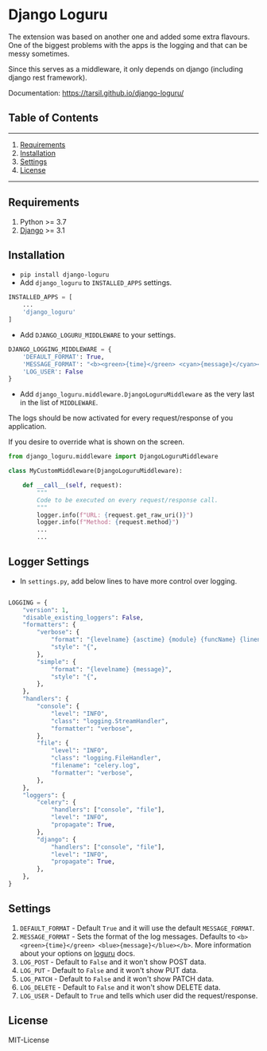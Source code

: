 # Django Loguru

The extension was based on another one and added some extra flavours.
One of the biggest problems with the apps is the logging and that can be messy sometimes.

Since this serves as a middleware, it only depends on django (including django rest framework).

Documentation: https://tarsil.github.io/django-loguru/

## Table of Contents

---

1. [Requirements](#requirements)
2. [Installation](#installation)
3. [Settings](#settings)
4. [License](#license)

---

## Requirements

1. Python >= 3.7
2. [Django](https://www.djangoproject.com/) >= 3.1

## Installation

- `pip install django-loguru`
- Add `django_loguru` to `INSTALLED_APPS` settings.

```python
INSTALLED_APPS = [
    ...
    'django_loguru'
]
```

- Add `DJANGO_LOGURU_MIDDLEWARE` to your settings.

```python
DJANGO_LOGGING_MIDDLEWARE = {
    'DEFAULT_FORMAT': True,
    'MESSAGE_FORMAT': "<b><green>{time}</green> <cyan>{message}</cyan></b>",
    'LOG_USER': False
}
```

- Add `django_loguru.middleware.DjangoLoguruMiddleware` as the very last in the list of `MIDDLEWARE`.

The logs should be now activated for every request/response of you application.

If you desire to override what is shown on the screen.

```python
from django_loguru.middleware import DjangoLoguruMiddleware

class MyCustomMiddleware(DjangoLoguruMiddleware):

    def __call__(self, request):
        """
        Code to be executed on every request/response call.
        """
        logger.info(f"URL: {request.get_raw_uri()}")
        logger.info(f"Method: {request.method}")
        ...
        ...

```

## Logger Settings
- In `settings.py`, add below lines to have more control over logging.

```python

LOGGING = {
    "version": 1,
    "disable_existing_loggers": False,
    "formatters": {
        "verbose": {
            "format": "{levelname} {asctime} {module} {funcName} {lineno} - {message}",
            "style": "{",
        },
        "simple": {
            "format": "{levelname} {message}",
            "style": "{",
        },
    },
    "handlers": {
        "console": {
            "level": "INFO",
            "class": "logging.StreamHandler",
            "formatter": "verbose",
        },
        "file": {
            "level": "INFO",
            "class": "logging.FileHandler",
            "filename": "celery.log",
            "formatter": "verbose",
        },
    },
    "loggers": {
        "celery": {
            "handlers": ["console", "file"],
            "level": "INFO",
            "propagate": True,
        },
        "django": {
            "handlers": ["console", "file"],
            "level": "INFO",
            "propagate": True,
        },
    },
}


```

## Settings

1. `DEFAULT_FORMAT` - Default `True` and it will use the default `MESSAGE_FORMAT`.
2. `MESSAGE_FORMAT` - Sets the format of the log messages. Defaults to
`<b><green>{time}</green> <blue>{message}</blue></b>`. More information about
your options on [loguru](https://loguru.readthedocs.io/en/stable/api/logger.html#color) docs.
3. `LOG_POST` - Default to `False` and it won't show POST data.
4. `LOG_PUT` - Default to `False` and it won't show PUT data.
5. `LOG_PATCH` - Default to `False` and it won't show PATCH data.
6. `LOG_DELETE` - Default to `False` and it won't show DELETE data.
7. `LOG_USER` - Default to `True` and tells which user did the request/response.

## License

MIT-License

